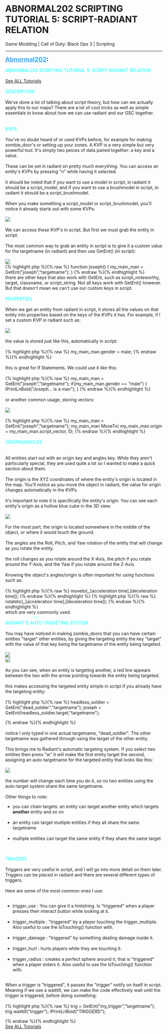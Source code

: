 # ABNORMAL202 SCRIPTING TUTORIAL 5: SCRIPT-RADIANT RELATION
Game Modding | Call of Duty: Black Ops 3 | Scripting

---
<strong style="font-size: 1.4em;"><span style="text-decoration: underline;text-decoration-color: #34a7f9;"><span style="color:#34a7f9;">Abnormal202</span></span>:</strong>

<p><span style="color:#00ffff;">ABNORMAL202 SCRIPTING TUTORIAL 5: SCRIPT-RADIANT RELATION</span><br /> <br /><a href="https://forum.modme.co/threads/abnormal202-scripting-tutorials-master.2680/">See ALL Tutorials</a><br /> <br /><span style="color:#00ffff;">DESCRIPTION</span><br /> <br />We&#39;ve done a lot of talking about script theory, but how can we actually apply this to our maps? There are a lot of cool tricks as well as simple essentials to know about how we can use radiant and our GSC together.<br /> <br /> <br /><span style="color:#00ffff;">KVPS</span><br /> <br />You&#39;ve no doubt heard of or used KVPs before, for example for making zombie_door&#39;s or setting up your zones. A KVP is a very simple but very powerful tool. It&#39;s simply two peices of data paired together: a key and a value.<br /> <br />These can be set in radiant on pretty much everything. You can access an entity&#39;s KVPs by pressing &quot;n&quot; while having it selected. <br /> <br />It should be noted that if you want to use a model in script, in radiant it should be a script_model, and if you want to use a brushmodel in script, in radiant it should be a script_brushmodel.<br /> <br />When you make something a script_model or script_brushmodel, you&#39;ll notice it already starts out with some KVPs:<br /> <br /><img style="max-width: 500px;" src="https://imgur.com/QbvESdn.png"><br /> <br />We can access these KVP&#39;s in script. But first we must grab the entity in script.<br /> <br />The most common way to grab an entity in script is to give it a custom value for the targetname (in radiant) and then use GetEnt() (in script):<br /> <br /><img style="max-width: 500px;" src="https://imgur.com/TQiEzGA.png"><br />{% highlight php %}{% raw %}
function joseph()
{
    my_main_man = GetEnt("joseph","targetname");
}
{% endraw %}{% endhighlight %}
 <br />there are other keys that also work with GetEnt, such as script_noteworthy, target, classname, or script_string. Not all keys work with GetEnt() however. But that doesn&#39;t mean we can&#39;t use our custom keys in script.<br /> <br /><span style="color:#00ffff;">PROPERTIES</span><br /> <br />When we get an entity from radiant in script, it stores all the values on that entity into properties based on the keys of the KVPs it has. For example, if I set a custom KVP in radiant such as:<br /> <br /><img style="max-width: 500px;" src="https://imgur.com/Rz5lhY4.png"><br /> <br />the value is stored just like this, automatically in script:<br /> <br />{% highlight php %}{% raw %}
my_main_man.gender = male;
{% endraw %}{% endhighlight %}
 <br /> <br />this is great for If Statements. We could use it like this:<br /> <br />{% highlight php %}{% raw %}
my_main_man = GetEnt("joseph","targetname");
if(my_main_man.gender == "male")
{
    IPrintLnBold("Joseph... is a man");
}
{% endraw %}{% endhighlight %}
 <br /> <br />or another common usage, storing vectors:<br /> <br /><img style="max-width: 500px;" src="https://imgur.com/Gk6ClJn.png"><br /> <br />{% highlight php %}{% raw %}
my_main_man = GetEnt("joseph","targetname");
my_main_man MoveTo( my_main_man.origin + my_main_man.script_vector, 5);
{% endraw %}{% endhighlight %}
 <br /> <br /><span style="color:#00ffff;">ORIGINS/ANGLES</span><br /> <br /> <br />All entities start out with an origin key and angles key. While they aren&#39;t particularly special, they are used quite a lot so I wanted to make a quick section about them.<br /> <br />The origin is the XYZ coordinates of where the entity&#39;s origin is located in the map. You&#39;ll notice as you move the object in radiant, the value for origin changes automatically in the KVPs.<br /> <br />it&#39;s important to note it is specifically the entity&#39;s origin. You can see each entity&#39;s origin as a hollow blue cube in the 3D view:<br /> <br /><img style="max-width: 500px;" src="https://imgur.com/9Ae0XGa.png"><br /> <br />For the most part, the origin is located somewhere in the middle of the object, or where it would touch the ground.<br /> <br />The angles are the Roll, Pitch, and Yaw rotation of the entity that will change as you rotate the entity.<br /> <br />the roll changes as you rotate around the X-Axis, the pitch if you rotate around the Y-Axis, and the Yaw if you rotate around the Z-Axis.<br /> <br />Knowing the object&#39;s angles/origin is often important for using functions such as:<br /> <br />{% highlight php %}{% raw %}
moveto(,,[acceleration time],[deceleration time]);
{% endraw %}{% endhighlight %}
{% highlight php %}{% raw %}
rotateto(,,[acceleration time],[deceleration time]);
{% endraw %}{% endhighlight %}
 <br />which are very commonly used.<br /> <br /><span style="color:#00ffff;">RADIANT&#39;S AUTO-TARGETING SYSTEM</span><br /> <br />You may have noticed in making zombie_doors that you can have certain entities &quot;target&quot; other entities, by giving the targeting entity the key &quot;target&quot; with the value of that key being the targetname of the entity being targeted.<br /> <br /><img style="max-width: 500px;" src="https://imgur.com/A2Z0g2u.png"><br /><img style="max-width: 500px;" src="https://imgur.com/G5ksCwN.png"><br /> <br />As you can see, when an entity is targeting another, a red line appears between the two with the arrow pointing towards the entity being targeted.<br /> <br />this makes accessing the targeted entity simple in script if you already have the targeting entity:<br /> <br />{% highlight php %}{% raw %}
headless_soldier = GetEnt("dead_soldier","targetname");
joseph = GetEnt(headless_soldier.target,"targetname");

{% endraw %}{% endhighlight %}
 <br /> <br />notice I only typed in one actual targetname, &quot;dead_soldier&quot;. The other targetname was gathered through using the target of the other entity.<br /> <br />This brings me to Radiant&#39;s automatic targeting system. If you select two entities then press &quot;w&quot; it will make the first entity target the second, assigning an auto-targetname for the targeted entity that looks like this:<br /> <br /><img style="max-width: 500px;" src="https://imgur.com/7ocP2O6.png"><br /> <br />the number will change each time you do it, so no two entities using the auto-target system share the same targetname.<br /> <br />Other things to note:<br /><ul><li>you can chain targets: an entity can target another entity which targets <strong>another</strong> entity and so on<br /><br /><li>an entity can target multiple entities if they all share the same targetname<br /><br /><li>multiple entities can target the same entity if they share the same target<br /><br /></li></li></li></ul> <br /><span style="color:#00ffff;">TRIGGERS</span><br /> <br />Triggers are very useful in script, and I will go into more detail on them later. Triggers can be placed in radiant and there are several different types of triggers.<br /> <br />Here are some of the most common ones I use:<br /> <br /><ul><li>trigger_use : You can give it a hintstring. Is &quot;triggered&quot; when a player presses their interact button while looking at it.<br /><br /><li>trigger_multiple : &quot;triggered&quot; by a player touching the trigger_multiple. Also useful to use the IsTouching() function with.<br /><br /><li>trigger_damage : &quot;triggered&quot; by something dealing damage inside it.<br /><br /><li>trigger_hurt : hurts players while they are touching it.<br /><br /><li>trigger_radius : creates a perfect sphere around it, that is &quot;triggered&quot; when a player enters it. Also useful to use the IsTouching() function with.<br /><br /></li></li></li></li></li></ul>When a trigger is &quot;triggered&quot;, it passes the &quot;trigger&quot; notify on itself in script. Meaning if we use a waittill, we can make the code effectively wait until the trigger is triggered, before doing something:<br /> <br />{% highlight php %}{% raw %}
trig = GetEnt("my_trigger","targetname");
trig waittill("trigger");
IPrintLnBold("TRIGGERD");

{% endraw %}{% endhighlight %}
 <br /><a href="https://forum.modme.co/threads/abnormal202-scripting-tutorials-master.2680/">See ALL Tutorials</a></p>
